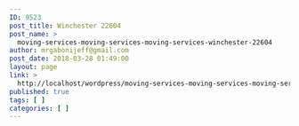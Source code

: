 ```yaml
---
ID: 9523
post_title: Winchester 22604
post_name: >
  moving-services-moving-services-moving-services-winchester-22604
author: mrgabonijeff@gmail.com
post_date: 2018-03-28 01:49:00
layout: page
link: >
  http://localhost/wordpress/moving-services-moving-services-moving-services-winchester-22604/
published: true
tags: [ ]
categories: [ ]
---
```

